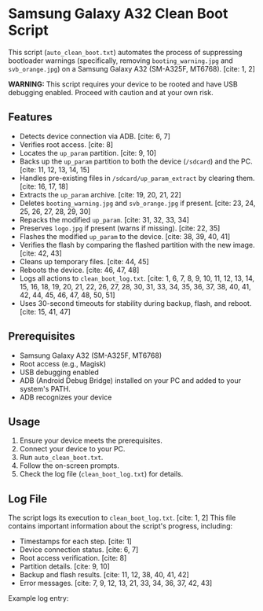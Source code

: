 # Samsung Galaxy A32 Clean Boot Script

This script (`auto_clean_boot.txt`) automates the process of suppressing bootloader warnings (specifically, removing `booting_warning.jpg` and `svb_orange.jpg`) on a Samsung Galaxy A32 (SM-A325F, MT6768). [cite: 1, 2]

**WARNING:** This script requires your device to be rooted and have USB debugging enabled. Proceed with caution and at your own risk.

## Features

* Detects device connection via ADB. [cite: 6, 7]
* Verifies root access. [cite: 8]
* Locates the `up_param` partition. [cite: 9, 10]
* Backs up the `up_param` partition to both the device (`/sdcard`) and the PC. [cite: 11, 12, 13, 14, 15]
* Handles pre-existing files in `/sdcard/up_param_extract` by clearing them. [cite: 16, 17, 18]
* Extracts the `up_param` archive. [cite: 19, 20, 21, 22]
* Deletes `booting_warning.jpg` and `svb_orange.jpg` if present. [cite: 23, 24, 25, 26, 27, 28, 29, 30]
* Repacks the modified `up_param`. [cite: 31, 32, 33, 34]
* Preserves `logo.jpg` if present (warns if missing). [cite: 22, 35]
* Flashes the modified `up_param` to the device. [cite: 38, 39, 40, 41]
* Verifies the flash by comparing the flashed partition with the new image. [cite: 42, 43]
* Cleans up temporary files. [cite: 44, 45]
* Reboots the device. [cite: 46, 47, 48]
* Logs all actions to `clean_boot_log.txt`. [cite: 1, 6, 7, 8, 9, 10, 11, 12, 13, 14, 15, 16, 18, 19, 20, 21, 22, 26, 27, 28, 30, 31, 33, 34, 35, 36, 37, 38, 40, 41, 42, 44, 45, 46, 47, 48, 50, 51]
* Uses 30-second timeouts for stability during backup, flash, and reboot. [cite: 15, 41, 47]

## Prerequisites

* Samsung Galaxy A32 (SM-A325F, MT6768)
* Root access (e.g., Magisk)
* USB debugging enabled
* ADB (Android Debug Bridge) installed on your PC and added to your system's PATH.
* ADB recognizes your device

## Usage

1.  Ensure your device meets the prerequisites.
2.  Connect your device to your PC.
3.  Run `auto_clean_boot.txt`.
4.  Follow the on-screen prompts.
5.  Check the log file (`clean_boot_log.txt`) for details.

## Log File

The script logs its execution to `clean_boot_log.txt`. [cite: 1, 2] This file contains important information about the script's progress, including:

* Timestamps for each step. [cite: 1]
* Device connection status. [cite: 6, 7]
* Root access verification. [cite: 8]
* Partition details. [cite: 9, 10]
* Backup and flash results. [cite: 11, 12, 38, 40, 41, 42]
* Error messages. [cite: 7, 9, 12, 13, 21, 33, 34, 36, 37, 42, 43]

Example log entry:
